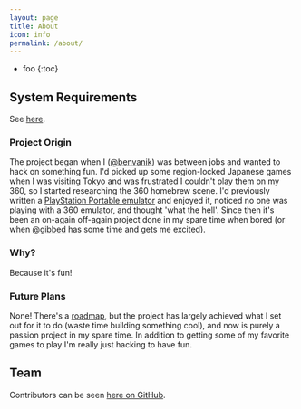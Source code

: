 ```yaml
---
layout: page
title: About
icon: info
permalink: /about/
---
```


* foo
{:toc}

## System Requirements

See [here](/faq/#system-requirements).

<!--## Overview

TODO-->

### Project Origin

The project began when I ([@benvanik](https://twitter.com/benvanik)) was between
jobs and wanted to hack on something fun. I'd picked up some region-locked
Japanese games when I was visiting Tokyo and was frustrated I couldn't play them
on my 360, so I started researching the 360 homebrew scene. I'd previously
written a [PlayStation Portable emulator](https://code.google.com/p/pspplayer/)
and enjoyed it, noticed no one was playing with a 360 emulator, and thought
'what the hell'. Since then it's been an on-again off-again project done in my
spare time when bored (or when [@gibbed](https://twitter.com/gibbed) has some
time and gets me excited).

### Why?

Because it's fun!

### Future Plans

None! There's a [roadmap](/roadmap/), but the project has largely achieved what
I set out for it to do (waste time building something cool), and now is purely a
passion project in my spare time. In addition to getting some of my favorite
games to play I'm really just hacking to have fun.

## Team

Contributors can be seen [here on GitHub](https://github.com/xenia-project/xenia/graphs/contributors).

<!--TODO: auto generate a list from API.-->
